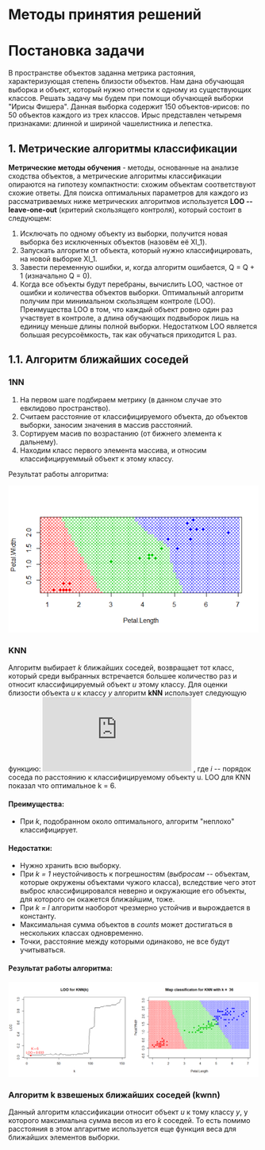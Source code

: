 # Методы принятия решений

# Постановка задачи
 В пространстве объектов заданна метрика растояния, характеризующая степень близости объектов. Нам дана обучающая выборка и объект, который нужно отнести к одному из существующих классов. Решать задачу мы будем при помощи обучающей выборки "Ирисы Фишера".
Данная выборка содержит 150 объектов-ирисов: по 50 объектов каждого из трех классов. Ирыс представлен четыремя признаками: длинной и шириной чашелистника и лепестка. 
  
## 1. Метрические алгоритмы классификации
**Метрические методы обучения** - методы, основанные на анализе сходства объектов, а метрические алгоритмы классификации опираются на гипотезу компактности: схожим объектам соответствуют схожие ответы. 
Для поиска оптимальных параметров для каждого из рассматриваемых ниже метрических алгоритмов используется **LOO -- leave-one-out** (критерий скользящего контроля), который состоит в следующем:

1. Исключать по одному объекту  из выборки, получится новая выборка без исключенных объектов (назовём её Xl_1).
2. Запускать алгоритм от объекта, который нужно классифицировать, на новой выборке Xl_1.
3. Завести переменную ошибки, и, когда алгоритм ошибается, Q = Q + 1 (изначально Q = 0).
4. Когда все объекты будут перебраны, вычислить LOO, частное от ошибки и количества объектов выборки.
Оптимальный алгоритм получим при минимальном скользящем контроле (LOO).
Преимущества LOO в том, что каждый объект ровно один раз участвует в контроле, а длина обучающих подвыборок лишь на единицу меньше длины полной выборки.
Недостатком LOO является большая ресурсоёмкость, так как обучаться приходится L раз.

## 1.1. Алгоритм ближайших соседей
### 1NN
1. На первом шаге подбираем метрику (в данном случае это евклидово пространство). 
2. Считаем расстояние от классифицируемого объекта, до объектов выборки, заносим значения в массив расстояний. 
3. Сортируем масив по возрастанию (от бижнего элемента к дальнему). 
4. Находим класс первого элемента массива, и относим классифицируеммый объект к этому классу.

Результат работы алгоритма:
  
 ![](https://github.com/Abkelyamova/-/blob/master/1nnRplot.png)
 
 ### KNN
 
Алгоритм выбирает _k_ ближайших соседей, возвращает тот класс, который среди выбранных встречается большее количество раз и относит классифицируемый объект *u* этому классу.
Для оценки близости объекта *u* к классу *y* алгоритм **kNN** использует следующую функцию: ![](http://latex.codecogs.com/svg.latex?%5Clarge%20W%28i%2C%20u%29%20%3D%20%5Bi%20%5Cleq%20k%5D) , где *i* -- порядок соседа по расстоянию к классифицируемому объекту u.
LOO для KNN показал что оптимальное k = 6.

#### Преимущества:

- При *k*, подобранном около оптимального, алгоритм "неплохо" классифицирует.

#### Недостатки:
- Нужно хранить всю выборку.
- При *k = 1* неустойчивость к погрешностям (*выбросам* -- объектам, которые окружены объектами чужого класса), вследствие чего этот выброс классифицировался неверно и окружающие его объекты, для которого он окажется ближайшим, тоже.
- При *k = l* алгоритм наоборот чрезмерно устойчив и вырождается в константу.
- Максимальная сумма объектов в *counts* может достигаться в нескольких классах одновременно.
- Точки, расстояние между которыми одинаково, не все будут учитываться.
#### Результат работы алгоритма:
![](https://github.com/Abkelyamova/-/blob/master/KNN%26LOO.png)
### Алгоритм k взвешеных ближайших соседей (kwnn)
Данный алгоритм классификации относит объект *u* к тому классу *y*, у которого максимальна сумма весов из его *k* соседей. То есть помимо расстояния в этом алгаритме используется еще функция веса для ближайших элементов выборки.



